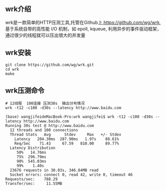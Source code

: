 ## wrk介绍
  wrk是一款简单的HTTP压测工具,托管在Github上,https://github.com/wg/wrk, 基于系统自带的高性能 I/O 机制，如 epoll, kqueue, 利用异步的事件驱动框架，通过很少的线程就可以压出很大的并发量
 
## wrk安装
```
git clone https://github.com/wg/wrk.git  
cd wrk  
make  
```
## wrk压测命令
```
# 12线程  100连接 压测30s  输出分布情况
wrk -t12 -c100 -d30s --latency http://www.baidu.com

(base) wangjifeideMacBook-Pro:wrk wangjifei$ wrk -t12 -c100 -d30s --latency http://www.baidu.com
Running 30s test @ http://www.baidu.com
  12 threads and 100 connections
  Thread Stats   Avg      Stdev     Max   +/- Stdev
    Latency   204.30ms  287.90ms   1.97s    88.61%
    Req/Sec    71.43     67.59   810.00     89.77%
  Latency Distribution
     50%   14.76ms
     75%  296.79ms
     90%  545.03ms
     99%    1.40s 
  23676 requests in 30.03s, 346.84MB read
  Socket errors: connect 0, read 42, write 0, timeout 46
Requests/sec:    788.29
Transfer/sec:     11.55MB

```
